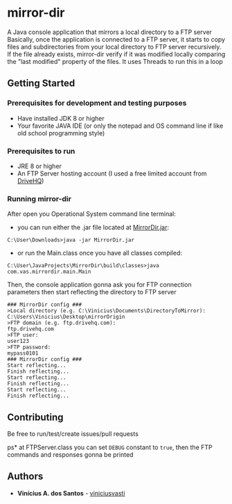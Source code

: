 # mirror-dir
A Java console application that mirrors a local directory to a FTP server
Basically, once the application is connected to a FTP server, it starts to copy files and subdirectories
from your local directory to FTP server recursively.
If the file already exists, mirror-dir verify if it was modified locally comparing the "last modified" property of the files.
It uses Threads to run this in a loop

## Getting Started

### Prerequisites for development and testing purposes
* Have installed JDK 8 or higher
* Your favorite JAVA IDE (or only the notepad and OS command line if like old school programming style)

### Prerequisites to run
* JRE 8 or higher
* An FTP Server hosting account (I used a free limited account from [DriveHQ](https://www.drivehq.com))

### Running mirror-dir
After open you Operational System command line terminal:
* you can run either the .jar file located at [MirrorDir.jar](https://github.com/viniciusvasti/mirror-dir/blob/master/dist/MirrorDir.jar):

```C:\User\Downloads>java -jar MirrorDir.jar```
* or run the Main.class once you have all classes compiled:

```C:\User\JavaProjects\MirrorDir\build\classes>java com.vas.mirrordir.main.Main```

Then, the console application gonna ask you for FTP connection parameters then start reflecting the directory to FTP server
```
### MirrorDir config ###
>Local directory (e.g. C:\Vinicius\Documents\DirectoryToMirror):
C:\Users\Vinicius\Desktop\mirrorOrigin
>FTP domain (e.g. ftp.drivehq.com):
ftp.drivehq.com
>FTP user:
user123
>FTP password:
mypass0101
### MirrorDir config ###
Start reflecting...
Finish reflecting...
Start reflecting...
Finish reflecting...
Start reflecting...
Finish reflecting...
```

## Contributing

Be free to run/test/create issues/pull requests

ps* at FTPServer.class you can set ```DEBUG``` constant to ```true```, then the FTP commands and responses gonna be printed

## Authors

* **Vinícius A. dos Santos** - [viniciusvasti](https://github.com/viniciusvasti)
